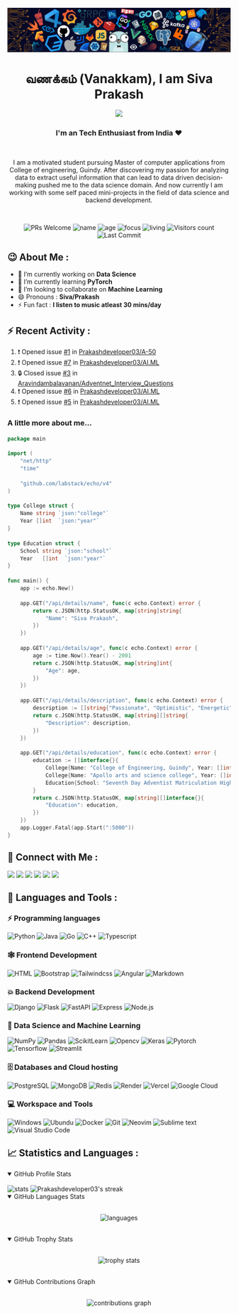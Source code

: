 ![header](assets/header.png)

<h1 align="center"> வணக்கம் (Vanakkam), I am Siva Prakash </h1>
<p align="center">
 <img src="https://readme-typing-svg.demolab.com?lines=Data%20Science;Backend%20Development;Always%20learning&width=450&height=75&font=Ubuntu+Mono&weight=1000&pause=75&color=3ce3ce&center=true&size=19">
</p>
<h3 align="center">I'm an Tech Enthusiast from India ❤️</h3><br>
<p align="center">I am a motivated student pursuing Master of computer applications from College of engineering, Guindy. After discovering my passion for analyzing data to extract useful information that can lead to data driven decision-making pushed me to the data science domain. And now currently I am working with some self paced mini-projects in the field of data science and backend development.</p><br>

<p align="center">
  <img src="https://img.shields.io/badge/PRs-Welcome-white?style=flat&amp;logo=github&amp;color=3ce3ce" alt="PRs Welcome">
  <img src="https://img.shields.io/badge/Name-Siva_Prakash-white?color=3ce3ce" alt="name">
  <img src="https://img.shields.io/badge/Age-22-3ce3ce" alt="age">
  <img src="https://img.shields.io/badge/Focus-Machine_Learning-3ce3ce" alt="focus">
  <img src="https://img.shields.io/badge/Living-Chennai-3ce3ce" alt="living">
  <img src="https://komarev.com/ghpvc/?username=Prakashdeveloper03&amp;labelColor=black&amp;label=Profile+Views&amp;color=3ce3ce" alt="Visitors count">
  <img src="https://img.shields.io/github/last-commit/Prakashdeveloper03/Prakashdeveloper03?logo=markdown&amp;label=Last+Update&amp;color=3ce3ce&amp" alt="Last Commit">
</p>

<h2>😉 About Me : </h2>

- 🔭 I’m currently working on **Data Science**
- 🌱 I’m currently learning **PyTorch**
- 👯 I’m looking to collaborate on **Machine Learning**
- 😄 Pronouns : **Siva/Prakash**
- ⚡ Fun fact : **I listen to music atleast 30 mins/day**

## ⚡ Recent Activity :

<!--START_SECTION:activity-->

1. ❗ Opened issue [#1](https://github.com/Prakashdeveloper03/A-50/issues/1) in [Prakashdeveloper03/A-50](https://github.com/Prakashdeveloper03/A-50)
2. ❗ Opened issue [#7](https://github.com/Prakashdeveloper03/AI.ML/issues/7) in [Prakashdeveloper03/AI.ML](https://github.com/Prakashdeveloper03/AI.ML)
3. 🔒 Closed issue [#3](https://github.com/Aravindambalavanan/Adventnet_Interview_Questions/issues/3) in [Aravindambalavanan/Adventnet_Interview_Questions](https://github.com/Aravindambalavanan/Adventnet_Interview_Questions)
4. ❗ Opened issue [#6](https://github.com/Prakashdeveloper03/AI.ML/issues/6) in [Prakashdeveloper03/AI.ML](https://github.com/Prakashdeveloper03/AI.ML)
5. ❗ Opened issue [#5](https://github.com/Prakashdeveloper03/AI.ML/issues/5) in [Prakashdeveloper03/AI.ML](https://github.com/Prakashdeveloper03/AI.ML)
<!--END_SECTION:activity-->

<h3>A little more about me...</h3>

```go
package main

import (
    "net/http"
    "time"

    "github.com/labstack/echo/v4"
)

type College struct {
    Name string `json:"college"`
    Year []int  `json:"year"`
}

type Education struct {
    School string `json:"school"`
    Year   []int  `json:"year"`
}

func main() {
    app := echo.New()

    app.GET("/api/details/name", func(c echo.Context) error {
        return c.JSON(http.StatusOK, map[string]string{
            "Name": "Siva Prakash",
        })
    })

    app.GET("/api/details/age", func(c echo.Context) error {
        age := time.Now().Year() - 2001
        return c.JSON(http.StatusOK, map[string]int{
            "Age": age,
        })
    })

    app.GET("/api/details/description", func(c echo.Context) error {
        description := []string{"Passionate", "Optimistic", "Energetic", "Team Player"}
        return c.JSON(http.StatusOK, map[string][]string{
            "Description": description,
        })
    })

    app.GET("/api/details/education", func(c echo.Context) error {
        education := []interface{}{
            College{Name: "College of Engineering, Guindy", Year: []int{2022, 2023, 2024}},
            College{Name: "Apollo arts and science college", Year: []int{2019, 2020, 2021, 2022}},
            Education{School: "Seventh Day Adventist Matriculation Higher Secondary School", Year: []int{2017, 2018, 2019}},
        }
        return c.JSON(http.StatusOK, map[string][]interface{}{
            "Education": education,
        })
    })
    app.Logger.Fatal(app.Start(":5000"))
}
```

<h2 align="left">📱 Connect with Me :</h2>
<p>
  <a href="mailto:thalapathysp25@gmail.com"><img src="https://img.shields.io/badge/Gmail-D14836?logo=gmail&logoColor=white"/></a>
  <a href="https://www.linkedin.com/in/prakashdeveloper"><img src="https://img.shields.io/badge/Linkedin-0e76a8?logo=linkedin&logoColor=white"/></a>
  <a href="https://www.hackerrank.com/prakashdeveloper"><img src="https://img.shields.io/badge/Hackerrank-25A162?logo=hackerrank&logoColor=white"/></a>
  <a href="https://leetcode.com/Prakashdeveloper03/"><img src="https://img.shields.io/badge/-LeetCode-FFA116?logo=LeetCode&logoColor=white"/></a>
  <a href="https://auth.geeksforgeeks.org/user/prakashdeveloper03/practice"><img src="https://img.shields.io/badge/GeeksforGeeks-298D46?logo=geeksforgeeks&logoColor=white"/></a>
  <a href="https://prakashdeveloper03.github.io/"><img src="https://img.shields.io/badge/Website-202020?logo=About.me&logoColor=white"/></a>
</p>

<h2 align="left">🚀 Languages and Tools :</h2>

### ⚡ Programming languages

<p>
    <img alt="Python" src="https://img.shields.io/badge/Python-3776AB?logo=python&logoColor=white">
    <img alt="Java" src="https://custom-icon-badges.herokuapp.com/badge/Java-E34F26?logo=java&logoColor=white">
    <img alt="Go" src="https://img.shields.io/badge/Go-00ADD8?logo=Go&logoColor=white">
    <img alt="C++" src="https://img.shields.io/badge/C++-9C033A?logo=c%2B%2B&logoColor=white">
    <img alt="Typescript" src="https://img.shields.io/badge/TypeScript-007ACC?logo=typescript&logoColor=white">
</p>

### 🕸️ Frontend Development

<p>
    <img alt="HTML" src="https://img.shields.io/badge/HTML-%23E34F26?logo=html5&logoColor=white">
    <img alt="Bootstrap" src="https://img.shields.io/badge/Bootstrap-563D7C?logo=bootstrap&logoColor=white">
    <img alt="Tailwindcss" src="https://img.shields.io/badge/TailwindCSS-06B6D4?logo=tailwindcss&logoColor=white">
    <img alt="Angular" src="https://img.shields.io/badge/Angular-DD0031?logo=angular&logoColor=white">
    <img alt="Markdown" src="https://img.shields.io/badge/Markdown-202020?logo=markdown&logoColor=white">
</p>

### 💥 Backend Development

<p>
    <img alt="Django" src="https://img.shields.io/badge/Django-092E20?logo=django&logoColor=white">
    <img alt="Flask" src="https://img.shields.io/badge/Flask-202020?logo=flask&logoColor=white">
    <img alt="FastAPI" src="https://img.shields.io/badge/FastAPI-109989?logo=fastapi&logoColor=white">
    <img alt="Express" src="https://img.shields.io/badge/Express%20JS-202020?logo=express&logoColor=white">
    <img alt="Node.js" src="https://img.shields.io/badge/Node%20JS-339933?logo=nodedotjs&logoColor=white">
</p>

### 🧩 Data Science and Machine Learning

<p>
    <img alt="NumPy" src="https://img.shields.io/badge/Numpy-777BB4?logo=numpy&logoColor=white">
    <img alt="Pandas" src="https://img.shields.io/badge/Pandas-2C2D72?logo=pandas&logoColor=white">
    <img alt="ScikitLearn" src="https://img.shields.io/badge/ScikitLearn-0078D7?logo=scikit-learn&logoColor=white">
    <img alt="Opencv" src="https://img.shields.io/badge/OpenCV-2C2D72?logo=opencv&logoColor=white">
    <img alt="Keras" src="https://img.shields.io/badge/Keras-D00000?logo=keras&logoColor=white">
    <img alt="Pytorch" src="https://img.shields.io/badge/PyTorch-EE4C2C?logo=pytorch&logoColor=white">
    <img alt="Tensorflow" src="https://img.shields.io/badge/TensorFlow-FF6F00?logo=tensorflow&logoColor=white">
    <img alt="Streamlit" src="https://img.shields.io/badge/Streamlit-FF4B4B?logo=streamlit&logoColor=white">
</p>

### 🗄️ Databases and Cloud hosting

<p>
    <img alt="PostgreSQL" src ="https://img.shields.io/badge/PostgreSQL-316192?logo=postgresql&logoColor=white">
    <img alt="MongoDB" src ="https://img.shields.io/badge/MongoDB-47A248?logo=mongodb&logoColor=white">
    <img alt="Redis" src="https://img.shields.io/badge/Redis-DC382D?logo=redis&logoColor=white">
    <img alt="Render" src="https://img.shields.io/badge/Render-4581C2?logo=render&logoColor=white">
    <img alt="Vercel" src="https://img.shields.io/badge/Vercel-202020?logo=vercel&logoColor=white">
    <img alt="Google Cloud" src="https://img.shields.io/badge/Google%20Cloud-4285F4?logo=Google-Cloud&logoColor=white">
</p>

### 💻 Workspace and Tools

<p>
    <img alt="Windows" src="https://img.shields.io/badge/Windows-%230079d5?logo=windows%2011&logoColor=white">
    <img alt="Ubundu" src="https://img.shields.io/badge/Ubuntu-E95420?logo=ubuntu&logoColor=white">
    <img alt="Docker" src="https://img.shields.io/badge/Docker-2CA5E0?logo=docker&logoColor=white">
    <img alt="Git" src="https://img.shields.io/badge/Git-F05033?logo=git&logoColor=white">
    <img alt="Neovim" src="https://img.shields.io/badge/Neovim-57A143?logo=neovim&logoColor=white">
    <img alt="Sublime text" src="https://img.shields.io/badge/Sublime_Text-%23575757?logo=sublime-text&logoColor=important">
    <img alt="Visual Studio Code" src="https://img.shields.io/badge/Visual%20Studio%20Code-0078d7?logo=visual-studio-code&logoColor=white">
</p>

<h2>📈 Statistics and Languages :</h2>
<details open>
  <summary>GitHub Profile Stats</summary>
  <br/>
    <img width="46%" alt="stats" src="https://github-readme-stats.vercel.app/api?username=Prakashdeveloper03&theme=radical&show_icons=true&hide_border=true" />
    <img width="49%" alt="Prakashdeveloper03's streak" src="https://streak-stats.demolab.com/?user=Prakashdeveloper03&theme=radical&hide_border=true&date_format=j%20M%5B%20Y%5D"/>
  <br/>
</details>

<details open>
  <summary>GitHub Languages Stats</summary>
  <br/>
  <p align="center">
    <img width="50%" alt="languages" src="https://github-readme-stats.vercel.app/api/top-langs/?username=Prakashdeveloper03&hide=jupyter%20notebook,sql,ruby,c%23,r,ejs,vue,scss,c,css,elixir,scala,html,xml,Procfile,markdown&langs_count=6&layout=compact&theme=radical&show_icons=true&hide_border=true"/>
  </p>
  <br/>
</details>

<details open>
  <summary>GitHub Trophy Stats</summary>
  <br/>
  <p align="center">
    <img width="98%" alt="trophy stats" src="https://github-profile-trophy.vercel.app/?username=Prakashdeveloper03&theme=radical&no-frame=true&title=Issues,Stars,Commit,Repositories,PullRequest,MultiLanguage,Followers,Reviews" />
  </p>
  <br/>
</details>

<details open>
  <summary>GitHub Contributions Graph</summary>
  <br/>
  <p align="center">
    <img width="98%" alt="contributions graph" src="https://github-readme-activity-graph.vercel.app/graph?username=Prakashdeveloper03&area=true&layout=compact&theme=redical&hide_border=true&radius=10" />
  </p>
</details>
